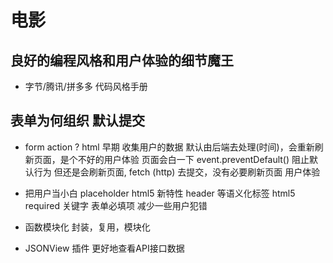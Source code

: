 # 电影

## 良好的编程风格和用户体验的细节魔王
- 字节/腾讯/拼多多 代码风格手册

## 表单为何组织 默认提交
- form action ?
  html 早期 收集用户的数据 默认由后端去处理(时间)，会重新刷新页面，是个不好的用户体验
  页面会白一下
  event.preventDefault() 阻止默认行为 但还是会刷新页面, fetch (http) 去提交，没有必要刷新页面
  用户体验
- 把用户当小白
  placeholder  html5 新特性
  header 等语义化标签 html5 
  required 关键字 表单必填项 减少一些用户犯错 

- 函数模块化
  封装，复用，模块化
- JSONView 插件  更好地查看API接口数据


